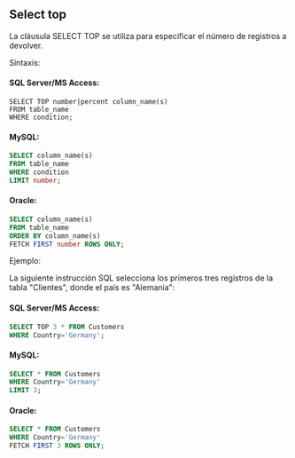 ## Select top
 
La cláusula SELECT TOP se utiliza para especificar el número de registros a devolver.

Sintaxis:

#### SQL Server/MS Access:

```ssh
SELECT TOP number|percent column_name(s)
FROM table_name
WHERE condition;
```

#### MySQL:

```sql
SELECT column_name(s)
FROM table_name
WHERE condition
LIMIT number;
```

#### Oracle:

```sql
SELECT column_name(s)
FROM table_name
ORDER BY column_name(s)
FETCH FIRST number ROWS ONLY;
```

Ejemplo:

La siguiente instrucción SQL selecciona los primeros tres registros de la tabla "Clientes", donde el país es "Alemania":

#### SQL Server/MS Access:

```sql
SELECT TOP 3 * FROM Customers
WHERE Country='Germany';
```

#### MySQL:

```sql
SELECT * FROM Customers
WHERE Country='Germany'
LIMIT 3;
```

#### Oracle:

```sql
SELECT * FROM Customers
WHERE Country='Germany'
FETCH FIRST 3 ROWS ONLY;
```